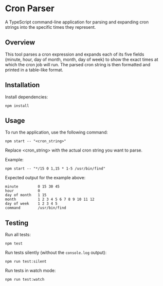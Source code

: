 # Cron Parser

A TypeScript command-line application for parsing and expanding cron strings into the specific times they represent.

## Overview

This tool parses a cron expression and expands each of its five fields (minute, hour, day of month, month, day of week) to show the exact times at which the cron job will run. The parsed cron string is then formatted and printed in a table-like format.

## Installation

Install dependencies:

```
npm install
```

## Usage

To run the application, use the following command:

```
npm start -- "<cron_string>"
```

Replace <cron_string> with the actual cron string you want to parse.

Example:

```
npm start -- "*/15 0 1,15 * 1-5 /usr/bin/find"
```

Expected output for the example above:

```
minute         0 15 30 45
hour           0
day of month   1 15
month          1 2 3 4 5 6 7 8 9 10 11 12
day of week    1 2 3 4 5
command        /usr/bin/find
```

## Testing

Run all tests:
```
npm test
```

Run tests silently (without the `console.log` output):
```
npm run test:silent
```

Run tests in watch mode:
```
npm run test:watch
```